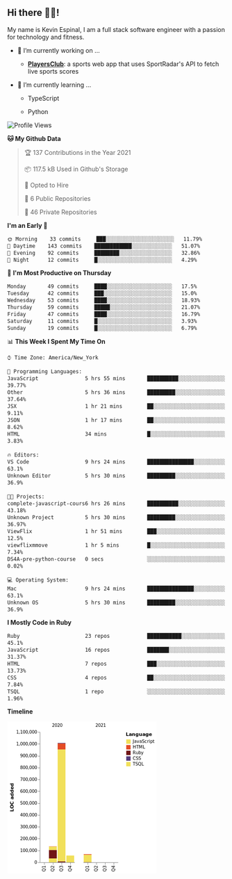 ## Hi there 👋🏽!

My name is Kevin Espinal, I am a full stack software engineer with a passion for technology and fitness.

- 🔭 I’m currently working on ...

     - **[PlayersClub](https://playersclub.herokuapp.com/#/)**: a sports web app that uses SportRadar's API to fetch live sports scores

- 🌱 I’m currently learning ...

     - TypeScript
     
     - Python
     
<!--START_SECTION:waka-->
![Profile Views](http://img.shields.io/badge/Profile%20Views-0-blue)

**🐱 My Github Data** 

> 🏆 137 Contributions in the Year 2021
 > 
> 📦 117.5 kB Used in Github's Storage 
 > 
> 💼 Opted to Hire
 > 
> 📜 6 Public Repositories 
 > 
> 🔑 46 Private Repositories  
 > 
**I'm an Early 🐤** 

```text
🌞 Morning    33 commits     ███░░░░░░░░░░░░░░░░░░░░░░   11.79% 
🌆 Daytime    143 commits    ████████████░░░░░░░░░░░░░   51.07% 
🌃 Evening    92 commits     ████████░░░░░░░░░░░░░░░░░   32.86% 
🌙 Night      12 commits     █░░░░░░░░░░░░░░░░░░░░░░░░   4.29%

```
📅 **I'm Most Productive on Thursday** 

```text
Monday       49 commits     ████░░░░░░░░░░░░░░░░░░░░░   17.5% 
Tuesday      42 commits     ███░░░░░░░░░░░░░░░░░░░░░░   15.0% 
Wednesday    53 commits     ████░░░░░░░░░░░░░░░░░░░░░   18.93% 
Thursday     59 commits     █████░░░░░░░░░░░░░░░░░░░░   21.07% 
Friday       47 commits     ████░░░░░░░░░░░░░░░░░░░░░   16.79% 
Saturday     11 commits     █░░░░░░░░░░░░░░░░░░░░░░░░   3.93% 
Sunday       19 commits     █░░░░░░░░░░░░░░░░░░░░░░░░   6.79%

```


📊 **This Week I Spent My Time On** 

```text
⌚︎ Time Zone: America/New_York

💬 Programming Languages: 
JavaScript               5 hrs 55 mins       ██████████░░░░░░░░░░░░░░░   39.77% 
Other                    5 hrs 36 mins       █████████░░░░░░░░░░░░░░░░   37.64% 
JSX                      1 hr 21 mins        ██░░░░░░░░░░░░░░░░░░░░░░░   9.11% 
JSON                     1 hr 17 mins        ██░░░░░░░░░░░░░░░░░░░░░░░   8.62% 
HTML                     34 mins             █░░░░░░░░░░░░░░░░░░░░░░░░   3.83%

🔥 Editors: 
VS Code                  9 hrs 24 mins       ███████████████░░░░░░░░░░   63.1% 
Unknown Editor           5 hrs 30 mins       █████████░░░░░░░░░░░░░░░░   36.9%

🐱‍💻 Projects: 
complete-javascript-cours6 hrs 26 mins       ██████████░░░░░░░░░░░░░░░   43.18% 
Unknown Project          5 hrs 30 mins       █████████░░░░░░░░░░░░░░░░   36.97% 
ViewFlix                 1 hr 51 mins        ███░░░░░░░░░░░░░░░░░░░░░░   12.5% 
viewflixmmove            1 hr 5 mins         █░░░░░░░░░░░░░░░░░░░░░░░░   7.34% 
DS4A-pre-python-course   0 secs              ░░░░░░░░░░░░░░░░░░░░░░░░░   0.02%

💻 Operating System: 
Mac                      9 hrs 24 mins       ███████████████░░░░░░░░░░   63.1% 
Unknown OS               5 hrs 30 mins       █████████░░░░░░░░░░░░░░░░   36.9%

```

**I Mostly Code in Ruby** 

```text
Ruby                     23 repos            ███████████░░░░░░░░░░░░░░   45.1% 
JavaScript               16 repos            ███████░░░░░░░░░░░░░░░░░░   31.37% 
HTML                     7 repos             ███░░░░░░░░░░░░░░░░░░░░░░   13.73% 
CSS                      4 repos             ██░░░░░░░░░░░░░░░░░░░░░░░   7.84% 
TSQL                     1 repo              ░░░░░░░░░░░░░░░░░░░░░░░░░   1.96%

```


**Timeline**

![Chart not found](https://raw.githubusercontent.com/espinalk212/espinalk212/main/charts/bar_graph.png) 


<!--END_SECTION:waka-->


<!--
**espinalk212/espinalk212** is a ✨ _special_ ✨ repository because its `README.md` (this file) appears on your GitHub profile.

Here are some ideas to get you started:

- 🔭 I’m currently working on ...
- 🌱 I’m currently learning ...
- 👯 I’m looking to collaborate on ...
- 🤔 I’m looking for help with ...
- 💬 Ask me about ...
- 📫 How to reach me: ...
- 😄 Pronouns: ...
- ⚡ Fun fact: ...
-->
